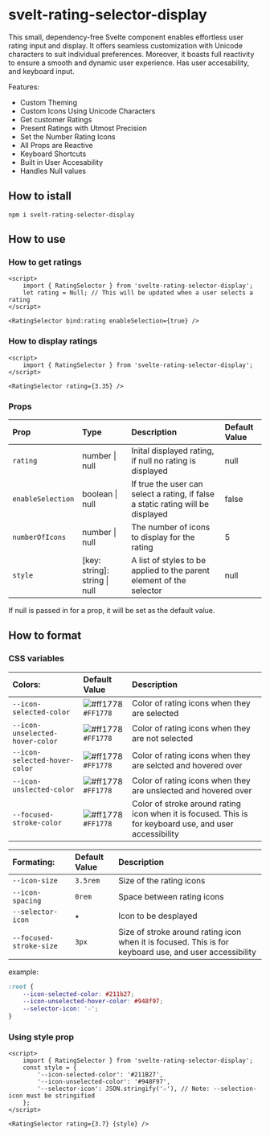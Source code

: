 # svelt-rating-selector-display

This small, dependency-free Svelte component enables effortless user rating input and display. It offers seamless customization with Unicode characters to suit individual preferences. Moreover, it boasts full reactivity to ensure a smooth and dynamic user experience. Has user accesability, and keyboard input.

Features:

- Custom Theming
- Custom Icons Using Unicode Characters
- Get customer Ratings
- Present Ratings with Utmost Precision
- Set the Number Rating Icons
- All Props are Reactive
- Keyboard Shortcuts
- Built in User Accesability
- Handles Null values

## How to istall

```
npm i svelt-rating-selector-display
```

## How to use

### How to get ratings

```svelte
<script>
	import { RatingSelector } from 'svelte-rating-selector-display';
	let rating = Null; // This will be updated when a user selects a rating
</script>

<RatingSelector bind:rating enableSelection={true} />
```

### How to display ratings

```svelte
<script>
	import { RatingSelector } from 'svelte-rating-selector-display';
</script>

<RatingSelector rating={3.35} />
```

### Props

| Prop              | Type                          | Description                                                                      | Default Value |
| :---------------- | :---------------------------- | :------------------------------------------------------------------------------- | :------------ |
| `rating`          | number \| null                | Inital displayed rating, if null no rating is displayed                          | null          |
| `enableSelection` | boolean \| null               | If true the user can select a rating, if false a static rating will be displayed | false         |
| `numberOfIcons`   | number \| null                | The number of icons to display for the rating                                    | 5             |
| `style`           | [key: string]: string \| null | A list of styles to be applied to the parent element of the selector             | null          |

If null is passed in for a prop, it will be set as the default value.

## How to format

### CSS variables

| Colors:                         | Default Value                                                             | Description                                                                                             |
| :------------------------------ | :------------------------------------------------------------------------ | :------------------------------------------------------------------------------------------------------ |
| `--icon-selected-color`         | ![#ff1778](https://via.placeholder.com/15/ff1778/000000?text=+) `#FF1778` | Color of rating icons when they are selected                                                            |
| `--icon-unselected-hover-color` | ![#ff1778](https://via.placeholder.com/15/ff1778/000000?text=+) `#FF1778` | Color of rating icons when they are not selected                                                        |
| `--icon-selected-hover-color`   | ![#ff1778](https://via.placeholder.com/15/ff1778/000000?text=+) `#FF1778` | Color of rating icons when they are selcted and hovered over                                            |
| `--icon-unslected-color`        | ![#ff1778](https://via.placeholder.com/15/ff1778/000000?text=+) `#FF1778` | Color of rating icons when they are unslected and hovered over                                          |
| `--focused-stroke-color`        | ![#ff1778](https://via.placeholder.com/15/ff1778/000000?text=+) `#FF1778` | Color of stroke around rating icon when it is focused. This is for keyboard use, and user accessibility |

| Formating:              | Default Value | Description                                                                                            |
| :---------------------- | :------------ | :----------------------------------------------------------------------------------------------------- |
| `--icon-size`           | `3.5rem`      | Size of the rating icons                                                                               |
| `--icon-spacing`        | `0rem`        | Space between rating icons                                                                             |
| `--selector-icon`       | `★`           | Icon to be desplayed                                                                                   |
| `--focused-stroke-size` | `3px`         | Size of stroke around rating icon when it is focused. This is for keyboard use, and user accessibility |

example:

```css
:root {
	--icon-selected-color: #211b27;
	--icon-unselected-hover-color: #948f97;
	--selector-icon: '☆';
}
```

### Using style prop

```svelte
<script>
	import { RatingSelector } from 'svelte-rating-selector-display';
	const style = {
		'--icon-selected-color': '#211B27',
		'--icon-unselected-color': '#948F97',
		'--selector-icon': JSON.stringify('☆'), // Note: --selection-icon must be stringified
	};
</script>

<RatingSelector rating={3.7} {style} />
```
